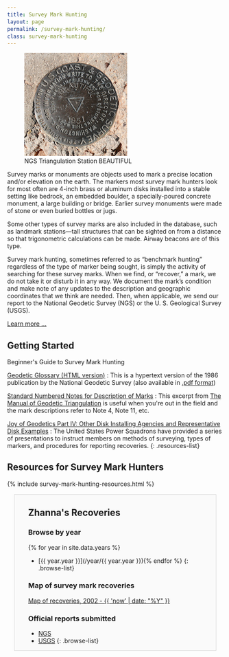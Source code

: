 ```yaml
---
title: Survey Mark Hunting
layout: page
permalink: /survey-mark-hunting/
class: survey-mark-hunting
---
```


<figure class="alignright">
    <img src="/assets/img/go0505csm.jpg" alt="NGS Triangulation Station BEAUTIFUL" title="NGS Triangulation Station BEAUTIFUL">
    <figcaption>NGS Triangulation Station BEAUTIFUL</figcaption>
</figure>

Survey marks or monuments are objects used to mark a precise location and/or elevation on the earth. The markers most survey mark hunters look for most often are 4-inch brass or aluminum disks installed into a stable setting like bedrock, an embedded boulder, a specially-poured concrete monument, a large building or bridge. Earlier survey monuments were made of stone or even buried bottles or jugs.

Some other types of survey marks are also included in the database, such as landmark stations—tall structures that can be sighted on from a distance so that trigonometric calculations can be made. Airway beacons are of this type.

Survey mark hunting, sometimes referred to as “benchmark hunting” regardless of the type of marker being sought, is simply the activity of searching for these survey marks. When we find, or “recover,” a mark, we do not take it or disturb it in any way. We document the mark’s condition and make note of any updates to the description and geographic coordinates that we think are needed. Then, when applicable, we send our report to the National Geodetic Survey (NGS) or the U. S. Geological Survey (USGS).

[Learn more ...](/about-survey-mark-hunting/)

## Getting Started

Beginner's Guide to Survey Mark Hunting

[Geodetic Glossary (HTML version)](https://www.ngs.noaa.gov/CORS-Proxy/Glossary/xml/NGS_Glossary.xml)
: This is a hypertext version of the 1986 publication by the National Geodetic Survey (also available in [.pdf format](https://repository.library.noaa.gov/view/noaa/2827/noaa_2827_DS1.pdf))

[Standard Numbered Notes for Description of Marks](/manual-of-geodetic-triangulation-excerpts/#standard-numbered-notes-for-description-of-marks)
: This excerpt from [The Manual of Geodetic Triangulation](/manual-of-geodetic-triangulation-excerpts/) is useful when you're out in the field and the mark descriptions refer to Note 4, Note 11, etc.

[Joy of Geodetics Part IV: Other Disk Installing Agencies and Representative Disk Examples](https://www.usps.org/images/Exec/CoopCh/PDFs/2020_JOG_Part_4_IV.pdf)
: The United States Power Squadrons have provided a series of presentations to instruct members on methods of surveying, types of markers, and procedures for reporting recoveries.
{: .resources-list}

<div class="responsive-two-column-grid five-three">
<div markdown=1>  

## Resources for Survey Mark Hunters

{% include survey-mark-hunting-resources.html %}

</div>

<div>
<div style="background-color: #fafafa;
    border: 1px solid #d9d9d9;
    margin: 1rem;
    padding: 0 2rem;" markdown=1>

## Zhanna's Recoveries

### Browse by year

{% for year in site.data.years %}
* [{{ year.year }}](/year/{{ year.year }}){% endfor %}
{: .browse-list}

### Map of survey mark recoveries

[Map of recoveries, 2002 - {{ 'now' | date: "%Y" }}](/map-of-recoveries/)

### Official reports submitted

* [NGS](/ngs-recoveries/)
* [USGS](/usgs-recoveries/)
{: .browse-list}

</div>
</div>
</div>